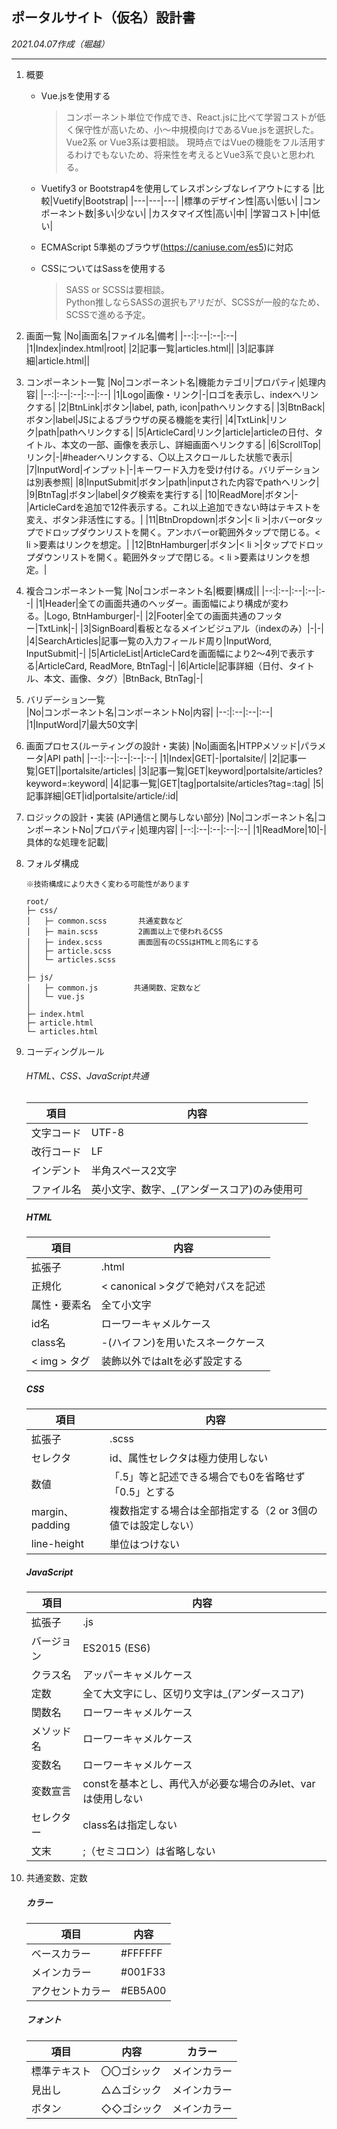 ## ポータルサイト（仮名）設計書

_2021.04.07作成（堀越）_
***
1. 概要
    - Vue.jsを使用する
        > コンポーネント単位で作成でき、React.jsに比べて学習コストが低く保守性が高いため、小～中規模向けであるVue.jsを選択した。
        > Vue2系 or Vue3系は要相談。
        > 現時点ではVueの機能をフル活用するわけでもないため、将来性を考えるとVue3系で良いと思われる。

    - Vuetify3 or Bootstrap4を使用してレスポンシブなレイアウトにする
        |比較|Vuetify|Bootstrap|
        |---|---|---|
        |標準のデザイン性|高い|低い|
        |コンポーネント数|多い|少ない|
        |カスタマイズ性|高い|中|
        |学習コスト|中|低い|
    - ECMAScript 5準拠のブラウザ(https://caniuse.com/es5)に対応
    - CSSについてはSassを使用する
        > SASS or SCSSは要相談。  
        > Python推しならSASSの選択もアリだが、SCSSが一般的なため、SCSSで進める予定。

1. 画面一覧
    |No|画面名|ファイル名|備考|
    |--:|:--|:--|:--|
    |1|Index|index.html|root|
    |2|記事一覧|articles.html||
    |3|記事詳細|article.html||

1. コンポーネント一覧
    |No|コンポーネント名|機能カテゴリ|プロパティ|処理内容|
    |--:|:--|:--|:--|:--|
    |1|Logo|画像・リンク|-|ロゴを表示し、indexへリンクする|
    |2|BtnLink|ボタン|label, path, icon|pathへリンクする|
    |3|BtnBack|ボタン|label|JSによるブラウザの戻る機能を実行|
    |4|TxtLink|リンク|path|pathへリンクする|
    |5|ArticleCard|リンク|article|articleの日付、タイトル、本文の一部、画像を表示し、詳細画面へリンクする|
    |6|ScrollTop|リンク|-|#headerへリンクする、〇以上スクロールした状態で表示|
    |7|InputWord|インプット|-|キーワード入力を受け付ける。バリデーションは別表参照|
    |8|InputSubmit|ボタン|path|inputされた内容でpathへリンク|
    |9|BtnTag|ボタン|label|タグ検索を実行する|
    |10|ReadMore|ボタン|-|ArticleCardを追加で12件表示する。これ以上追加できない時はテキストを変え、ボタン非活性にする。|
    |11|BtnDropdown|ボタン|< li >|ホバーorタップでドロップダウンリストを開く。アンホバーor範囲外タップで閉じる。< li >要素はリンクを想定。|
    |12|BtnHamburger|ボタン|< li >|タップでドロップダウンリストを開く。範囲外タップで閉じる。< li >要素はリンクを想定。|

1. 複合コンポーネント一覧
    |No|コンポーネント名|概要|構成||
    |--:|:--|:--|:--|:--|
    |1|Header|全ての画面共通のヘッダー。画面幅により構成が変わる。|Logo, BtnHamburger|-|
    |2|Footer|全ての画面共通のフッター|TxtLink|-|
    |3|SignBoard|看板となるメインビジュアル（indexのみ）|-|-|
    |4|SearchArticles|記事一覧の入力フィールド周り|InputWord, InputSubmit|-|
    |5|ArticleList|ArticleCardを画面幅により2～4列で表示する|ArticleCard, ReadMore, BtnTag|-|
    |6|Article|記事詳細（日付、タイトル、本文、画像、タグ）|BtnBack, BtnTag|-|

1. バリデーション一覧  
    |No|コンポーネント名|コンポーネントNo|内容|
    |--:|:--|:--|:--|
    |1|InputWord|7|最大50文字|

1. 画面プロセス(ルーティングの設計・実装)
    |No|画面名|HTPPメソッド|パラメータ|API path|
    |--:|:--|:--|:--|:--|
    |1|Index|GET|-|portalsite/|
    |2|記事一覧|GET||portalsite/articles|
    |3|記事一覧|GET|keyword|portalsite/articles?keyword=:keyword|
    |4|記事一覧|GET|tag|portalsite/articles?tag=:tag|
    |5|記事詳細|GET|id|portalsite/article/:id|

1. ロジックの設計・実装 (API通信と関与しない部分)
    |No|コンポーネント名|コンポーネントNo|プロパティ|処理内容|
    |--:|:--|:--|:--|:--|
    |1|ReadMore|10|-|具体的な処理を記載|

1. フォルダ構成
    ```
    ※技術構成により大きく変わる可能性があります

    root/
    ├─ css/
    │   ├─ common.scss       共通変数など
    │   ├─ main.scss         2画面以上で使われるCSS
    │   ├─ index.scss        画面固有のCSSはHTMLと同名にする
    │   ├─ article.scss
    │   └─ articles.scss
    │
    ├─ js/
    │   ├─ common.js        共通関数、定数など
    │   └─ vue.js
    │
    ├─ index.html
    ├─ article.html
    └─ articles.html
    ```

1. コーディングルール

    ###### HTML、CSS、JavaScript共通

    |項目|内容|
    |---|---|
    |文字コード|UTF-8|
    |改行コード|LF|
    |インデント|半角スペース2文字|
    |ファイル名|英小文字、数字、_(アンダースコア)のみ使用可|

    ##### HTML

    |項目|内容|
    |---|---|
    |拡張子|.html|
    |正規化|< canonical >タグで絶対パスを記述|
    |属性・要素名|全て小文字|
    |id名|ローワーキャメルケース|
    |class名|-(ハイフン)を用いたスネークケース|
    |< img > タグ|装飾以外ではaltを必ず設定する|

    ##### CSS

    |項目|内容|
    |---|---|
    |拡張子|.scss|
    |セレクタ|id、属性セレクタは極力使用しない|
    |数値|「.5」等と記述できる場合でも0を省略せず「0.5」とする|
    |margin、padding|複数指定する場合は全部指定する（2 or 3個の値では設定しない）|
    |line-height|単位はつけない|

    ##### JavaScript

    |項目|内容|
    |---|---|
    |拡張子|.js|
    |バージョン|ES2015 (ES6)|
    |クラス名|アッパーキャメルケース|
    |定数|全て大文字にし、区切り文字は_(アンダースコア)|
    |関数名|ローワーキャメルケース|
    |メソッド名|ローワーキャメルケース|
    |変数名|ローワーキャメルケース|
    |変数宣言|constを基本とし、再代入が必要な場合のみlet、varは使用しない|
    |セレクター|class名は指定しない|
    |文末|;（セミコロン）は省略しない|

1. 共通変数、定数

    ##### カラー
    |項目|内容|
    |---|---|
    |ベースカラー|#FFFFFF|
    |メインカラー|#001F33|
    |アクセントカラー|#EB5A00|

    ##### フォント
    |項目|内容|カラー|
    |---|---|---|
    |標準テキスト|〇〇ゴシック|メインカラー|
    |見出し|△△ゴシック|メインカラー|
    |ボタン|◇◇ゴシック|メインカラー|

